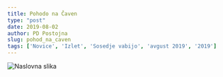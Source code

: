 ```yaml
---
title: Pohodo na Čaven
type: "post"
date: 2019-08-02
author: PD Postojna
slug: pohod_na_caven
tags: ['Novice', 'Izlet', 'Sosedje vabijo', 'avgust 2019', '2019']
---
```


![Naslovna slika](/img/posts/pohod_na_caven_2019.png)